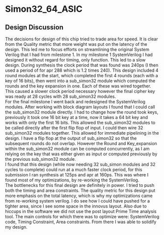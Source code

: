 # Simon32_64_ASIC

## Design Discussion
The decisions for design of this chip tried to trade area for speed. It is clear from the Quality metric that more weight was put on the latency of the design. This led me to focus efforts on streamlining the original System Verilog that I had from milestone 1. In my milestone 1 SystemVerilog I had designed it without regard for timing, only function. This led to a slow design. During synthesis the clock period that was found was 240ps (I then used a period of for apr 288 which is 1.2 times 240). This design included 4 round modules at the start, which completed the first 4 rounds (each with a key of 16 bits), then went into a sub_simon32 module which computed the rounds and the key expansion in one. Each of these was wired together. This caused a slower clock period necessary however the final cipher key was ready at 28 cycles with 28 sub_simon32 modules. 
\
For the final milestone I went back and redesigned the SystemVerilog modules. After working with block diagram layouts I found that I could call the sub_simon32 module directly. I had to change how the round took keys, previously it took one 16 bit key at a time, now it takes a 64 bit key and works with only the first 16 bits. This allowed the sub_simon32 modules to be called directly after the first flip flop of input. I could then wire 32 sub_simon32 modules together. This allowed for immediate pipelining in the design. I have a flip flop at the output of sub_simon32 so that the subsequent rounds do not overlap. However the Round and Key_expansion within the sub_simon32 module can be computed concurrently, as I am relying on the key that was either given as input or computed previously by the previous sub_simon32 module.
\
I found that this design (while now needing 32 sub_simon modules and 32 cycles to complete) could run at a much faster clock period, for this submission I ran synthesis at 125ps and apr at 160ps. This was where I found most of my optimizations, by re-working the SystemVerilog.
\
 The bottlenecks for this final design are definitely in power. I tried to push both the timing and area constraints. The quality metric for this design put more emphasis on the total latency, which is why my optimizations came from re-working system verilog. I do see how I could have pushed for a tighter area, since I see some space in the innovus layout. Also due to hiccups in the software we did not use the post layout Prime Time analysis tool. The main controls for which there was to optimize were: SystemVerilog code, Timing Constraint, Area constraints. From there I was able to solidify my design.
